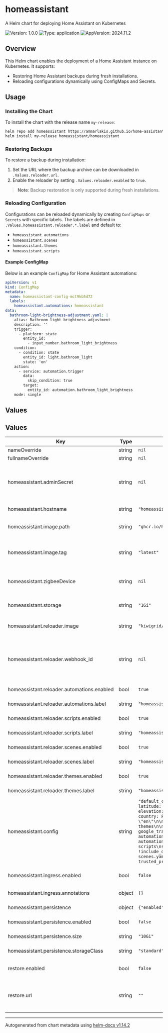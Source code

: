 # homeassistant

A Helm chart for deploying Home Assistant on Kubernetes

![Version: 1.0.0](https://img.shields.io/badge/Version-1.0.0-informational?style=flat-square) ![Type: application](https://img.shields.io/badge/Type-application-informational?style=flat-square) ![AppVersion: 2024.11.2](https://img.shields.io/badge/AppVersion-2024.11.2-informational?style=flat-square)

## Overview

This Helm chart enables the deployment of a Home Assistant instance on Kubernetes. It supports:
- Restoring Home Assistant backups during fresh installations.
- Reloading configurations dynamically using ConfigMaps and Secrets.

## Usage

### Installing the Chart

To install the chart with the release name `my-release`:

```bash
helm repo add homeassistant https://ammarlakis.github.io/home-assistant-chart
helm install my-release homeassistant/homeassistant
```

### Restoring Backups

To restore a backup during installation:
1. Set the URL where the backup archive can be downloaded in `.Values.reloader.url`.
2. Enable the reloader by setting `.Values.reloader.enabled` to `true`.

> **Note**: Backup restoration is only supported during fresh installations.

### Reloading Configuration

Configurations can be reloaded dynamically by creating `ConfigMaps` or `Secrets` with specific labels. The labels are defined in `.Values.homeassistant.reloader.*.label` and default to:
- `homeassistant.automations`
- `homeassistant.scenes`
- `homeassistant.themes`
- `homeassistant.scripts`

#### Example ConfigMap

Below is an example `ConfigMap` for Home Assistant automations:

```yaml
apiVersion: v1
kind: ConfigMap
metadata:
  name: homeassistant-config-mct9kb5d72
  labels:
    homeassistant.automations: homeassistant
data:
  bathroom-light-brightness-adjustment.yaml: |
    alias: Bathroom light brightness adjustment
    description: ''
    trigger:
      - platform: state
        entity_id:
          - input_number.bathroom_light_brightness
    condition:
      - condition: state
        entity_id: light.bathroom_light
        state: 'on'
    action:
      - service: automation.trigger
        data:
          skip_condition: true
        target:
          entity_id: automation.bathroom_light_brightness
    mode: single
```

## Values

## Values

| Key | Type | Default | Description |
|-----|------|---------|-------------|
| nameOverride | string | `nil` |  |
| fullnameOverride | string | `nil` |  |
| homeassistant.adminSecret | string | `nil` | The reference to a secret containing admin credentials Should have two keys USERNAME and PASSWORD |
| homeassistant.hostname | string | `"homeassistant.home"` | The hostname for Home Assistant |
| homeassistant.image.path | string | `"ghcr.io/home-assistant/home-assistant"` | The Home Assistant image to use |
| homeassistant.image.tag | string | `"latest"` | The Home Assistang image tag @default `{{ .Chart.AppVersion }}` |
| homeassistant.zigbeeDevice | string | `nil` | The reference to the Zigbee device to use with Home Assistant |
| homeassistant.storage | string | `"1Gi"` | The storage size for Home Assistant |
| homeassistant.reloader.image | string | `"kiwigrid/k8s-sidecar:latest"` | The reloader image to use for applying changes |
| homeassistant.reloader.webhook_id | string | `nil` | The webhook ID for the reloader Generate a random value to be used for reloading webhooks. |
| homeassistant.reloader.automations.enabled | bool | `true` | Whether to enable automations |
| homeassistant.reloader.automations.label | string | `"homeassistant.automations"` | The label for automations |
| homeassistant.reloader.scripts.enabled | bool | `true` | Whether to enable scripts |
| homeassistant.reloader.scripts.label | string | `"homeassistant.scripts"` | The label for scripts |
| homeassistant.reloader.scenes.enabled | bool | `true` | Whether to enable scenes |
| homeassistant.reloader.scenes.label | string | `"homeassistant.scenes"` | The label for scenes |
| homeassistant.reloader.themes.enabled | bool | `true` | Whether to enable themes |
| homeassistant.reloader.themes.label | string | `"homeassistant.themes"` | The label for themes |
| homeassistant.config | string | `"default_config:\n\nhomeassistant:\n  name: Home\n  latitude: 31.7780191\n  longitude: 35.2354079\n  elevation: 747\n  unit_system: metric\n  currency: PAL\n  country: PS\n  time_zone: \"Asia/Jerusalem\"\n  language: \"en\"\n\nfrontend:\n  themes: !include_dir_merge_named themes\n\ntts:\n  - platform: google_translate\n\nautomation: !include_dir_list automations\nautomation ui: !include automations.yaml\nscript: !include_dir_list scripts\nscript ui: !include scripts.yaml\nscene: !include_dir_list scenes\nscene ui: !include scenes.yaml\n\nhttp:\n  use_x_forwarded_for: true\n  trusted_proxies:\n    - 10.42.0.0/24\n    - 0.0.0.0/0\n"` | The configuration for Home Assistant |
| homeassistant.ingress.enabled | bool | `false` | Whether to create an ingress resource |
| homeassistant.ingress.annotations | object | `{}` | Ingress annotations |
| homeassistant.persistence | object | `{"enabled":false,"size":"10Gi","storageClass":"standard"}` | Persistent storage configuration |
| homeassistant.persistence.enabled | bool | `false` | Enable persistent storage |
| homeassistant.persistence.size | string | `"10Gi"` | Persistent storage size |
| homeassistant.persistence.storageClass | string | `"standard"` | Persistent storage class |
| restore.enabled | bool | `false` | Whether to enable restore functionality |
| restore.url | string | `""` | The URL for a Home Assistant backup to be downloaded and restored |

----------------------------------------------
Autogenerated from chart metadata using [helm-docs v1.14.2](https://github.com/norwoodj/helm-docs/releases/v1.14.2)
